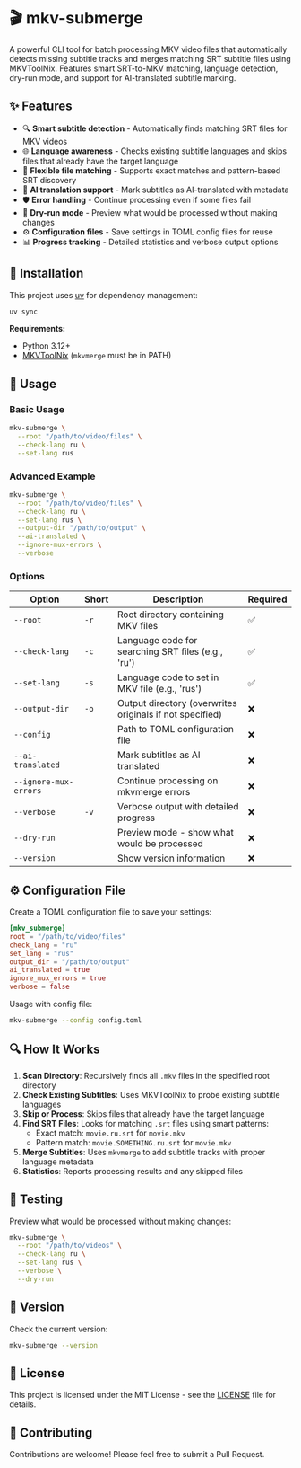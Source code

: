 # 🎬 mkv-submerge

A powerful CLI tool for batch processing MKV video files that automatically detects missing subtitle tracks and merges matching SRT subtitle files using MKVToolNix. Features smart SRT-to-MKV matching, language detection, dry-run mode, and support for AI-translated subtitle marking.

## ✨ Features

- 🔍 **Smart subtitle detection** - Automatically finds matching SRT files for MKV videos
- 🌐 **Language awareness** - Checks existing subtitle languages and skips files that already have the target language
- 📁 **Flexible file matching** - Supports exact matches and pattern-based SRT discovery
- 🤖 **AI translation support** - Mark subtitles as AI-translated with metadata
- 🛡️ **Error handling** - Continue processing even if some files fail
- 🏃 **Dry-run mode** - Preview what would be processed without making changes
- ⚙️ **Configuration files** - Save settings in TOML config files for reuse
- 📊 **Progress tracking** - Detailed statistics and verbose output options

## 🚀 Installation

This project uses [uv](https://github.com/astral-sh/uv) for dependency management:

```bash
uv sync
```

**Requirements:**
- Python 3.12+
- [MKVToolNix](https://mkvtoolnix.download/) (`mkvmerge` must be in PATH)

## 📖 Usage

### Basic Usage

```bash
mkv-submerge \
  --root "/path/to/video/files" \
  --check-lang ru \
  --set-lang rus
```

### Advanced Example

```bash
mkv-submerge \
  --root "/path/to/video/files" \
  --check-lang ru \
  --set-lang rus \
  --output-dir "/path/to/output" \
  --ai-translated \
  --ignore-mux-errors \
  --verbose
```

### Options

| Option | Short | Description | Required |
|--------|-------|-------------|----------|
| `--root` | `-r` | Root directory containing MKV files | ✅ |
| `--check-lang` | `-c` | Language code for searching SRT files (e.g., 'ru') | ✅ |
| `--set-lang` | `-s` | Language code to set in MKV file (e.g., 'rus') | ✅ |
| `--output-dir` | `-o` | Output directory (overwrites originals if not specified) | ❌ |
| `--config` | | Path to TOML configuration file | ❌ |
| `--ai-translated` | | Mark subtitles as AI translated | ❌ |
| `--ignore-mux-errors` | | Continue processing on mkvmerge errors | ❌ |
| `--verbose` | `-v` | Verbose output with detailed progress | ❌ |
| `--dry-run` | | Preview mode - show what would be processed | ❌ |
| `--version` | | Show version information | ❌ |

## ⚙️ Configuration File

Create a TOML configuration file to save your settings:

```toml
[mkv_submerge]
root = "/path/to/video/files"
check_lang = "ru"
set_lang = "rus"
output_dir = "/path/to/output"
ai_translated = true
ignore_mux_errors = true
verbose = false
```

Usage with config file:
```bash
mkv-submerge --config config.toml
```

## 🔍 How It Works

1. **Scan Directory**: Recursively finds all `.mkv` files in the specified root directory
2. **Check Existing Subtitles**: Uses MKVToolNix to probe existing subtitle languages
3. **Skip or Process**: Skips files that already have the target language
4. **Find SRT Files**: Looks for matching `.srt` files using smart patterns:
   - Exact match: `movie.ru.srt` for `movie.mkv`
   - Pattern match: `movie.SOMETHING.ru.srt` for `movie.mkv`
5. **Merge Subtitles**: Uses `mkvmerge` to add subtitle tracks with proper language metadata
6. **Statistics**: Reports processing results and any skipped files

## 🧪 Testing

Preview what would be processed without making changes:

```bash
mkv-submerge \
  --root "/path/to/videos" \
  --check-lang ru \
  --set-lang rus \
  --verbose \
  --dry-run
```

## 🎯 Version

Check the current version:

```bash
mkv-submerge --version
```

## 📄 License

This project is licensed under the MIT License - see the [LICENSE](LICENSE) file for details.

## 🤝 Contributing

Contributions are welcome! Please feel free to submit a Pull Request.

